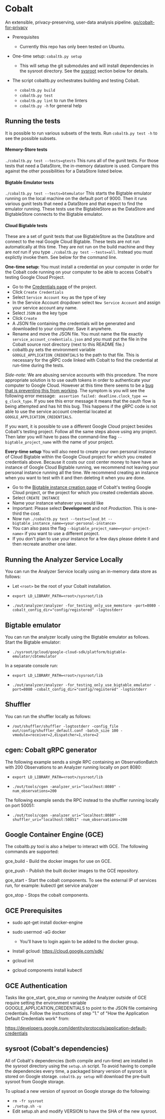 # Cobalt
An extensible, privacy-preserving, user-data analysis pipeline.
[go/cobalt-for-privacy](https://goto.google.com/cobalt-for-privacy)

* Prerequisites
  * Currently this repo has only been tested on Ubuntu.

* One-time setup:
    `cobaltb.py setup`
  * This will setup the git submodules and will install dependencies in the sysroot directory.
  See the [sysroot](#sysroot) section below for details.

* The script cobaltb.py orchestrates building and testing Cobalt.
  * `cobaltb.py build`
  * `cobaltb.py test`
  * `cobaltb.py lint` to run the linters
  * `cobaltb.py -h` for general help

## Running the tests
It is possible to run various subsets of the tests. Run `cobaltb.py test -h` to see the possible subsets.

#### Memory-Store tests
`./cobaltb.py test --tests=gtests`
This runs all of the gunit tests. For those tests that need a DataStore, the in-memory datastore is used.
Compare this against the other possibilities for a DataStore listed below.

#### Bigtable Emulator tests
`./cobaltb.py test --tests=btemulator`
This starts the Bigtable emulator running on the local machine on the default port of 9000. Then it runs various
gunit tests that need a DataStore and that expect to find the emulator running. These tests use the BigtableStore as
the DataStore and BigtableStore connects to the Bigtable emulator.

#### Cloud Bigtable tests
These are a set of gunit tests that use BigtableStore as the DataStore and connect to the real Google
Cloud Bigtable. These tests are not run automatically at this time. They are not run on the build machine and they are *not*
run if you type `./cobaltb.py test --tests=all`. Instead you must explictly invoke them. See below for the command line.

**One-time setup:** You must install a credential on your computer in order for the Cobalt code running
on your computer to be able to access Cobalt's testing Google Cloud Project.
* Go to the [Credentials page](https://pantheon.corp.google.com/apis/credentials?debugUI=DEVELOPERS&project=google.com:shuffler-test)
of the project.
* Click `Create Credentials`
* Select `Service Account Key` as the type of key
* In the Service Account dropdown select `New Service Account` and assign your service account any name.
* Select `JSON` as the key type
* Click `Create`
* A JSON file containing the credentials will be generated and downloaded to your computer. Save it anywhere.
* Rename and move the JSON file. You must name the file exactly `service_account_credentials.json` and you must put
the file in the Cobalt source root directory (next to this README file.)
* cobaltb.py sets the environment variable `GOOGLE_APPLICATION_CREDENTIALS` to the path to that file. This is
necessary for the gRPC code linked with Cobalt to find the credential at run-time during the tests.

*Side-note:* We are abusing service accounts with this procedure. The more appropriate solution is to use oauth
tokens in order to authenticate your computer to Google Cloud. However at this time there seems to be a [bug
that is preventing this from working](https://github.com/grpc/grpc/issues/7131). The symptom is you will see
the following error message: ` assertion failed: deadline.clock_type == g_clock_type`. If you see this error
message it means that the oauth flow is being attempted and has hit this bug. This happens if the gRPC code is
not able to use the service account credential located at `GOOGLE_APPLICATION_CREDENTIALS`.

If you want, it is possible to use a different Google Cloud project besides Cobalt's testing project.
Follow all the same steps above using any project. Then later you will have to pass the command-line
flag `--bigtable_project_name` with the name of your project.

**Every-time setup** You will also need to create your own personal instance of Cloud Bigtable within
the Google Cloud project for which you created credentials above. Because it costs our cost center
money to have have an instance of Google Cloud Bigtable running, we recommend not leaving your personal
instance running all the time. We recommend creating an instance when you want to test with it and
then deleting it when you are done.

* Go to the [Bigtable instance creation page](https://pantheon.corp.google.com/bigtable/instances?project=google.com:shuffler-test)
of Cobalt's testing Google Cloud project, or the project for which you created credentials above.
* Select `CREATE INSTANCE`
* Name your instance whatever you would like
* Important: Please select **Development** and not *Production*. This is one-third the cost.
* Now run `./cobaltb.py test --tests=cloud_bt --bigtable_instance_name=<your-personal-instance>`
* You can also pass the flag `--bigtable_project_name=<your-project-name>` if you want to use a different project.
* If you don't plan to use your instance for a few days please delete it and then recreate another one later.


## Running the Analyzer Service Locally

You can run the Analyzer Service locally using an in-memory data store as follows:

* Let `<root>` be the root of your Cobalt installation.

* `export LD_LIBRARY_PATH=<root>/sysroot/lib`

* `./out/analyzer/analyzer -for_testing_only_use_memstore -port=8080 -cobalt_config_dir="config/registered" -logtostderr`

## Bigtable emulator

You can run the analyzer locally using the Bigtable emulator as follows.  Start
the Bigtable emulator:

* `./sysroot/gcloud/google-cloud-sdk/platform/bigtable-emulator/cbtemulator`

In a separate console run:

* `export LD_LIBRARY_PATH=<root>/sysroot/lib`

* `./out/analyzer/analyzer -for_testing_only_use_bigtable_emulator -port=8080 -cobalt_config_dir="config/registered" -logtostderr`

## Shuffler

 You can run the shuffler locally as follows:

* `/out/shuffler/shuffler -logtostderr -config_file out/config/shuffler_default.conf -batch_size 100 -vmodule=receiver=2,dispatcher=1,store=2`


## cgen: Cobalt gRPC generator

The following example sends a single RPC containing an ObservationBatch with 200
Observations to an Analyzer running locally on port 8080:

* `export LD_LIBRARY_PATH=<root>/sysroot/lib`

* `./out/tools/cgen -analyzer_uri="localhost:8080" -num_observations=200`

The following example sends the RPC instead to the shuffler running locally on port 50051:


* `./out/tools/cgen -analyzer_uri="localhost:8080" -shuffler_uri="localhost:50051" -num_observations=200`

## Google Container Engine (GCE)

The cobaltb.py tool is also a helper to interact with GCE.  The following
commands are supported:

gce\_build   - Build the docker images for use on GCE.

gce\_push    - Publish the built docker images to the GCE repository.

gce\_start   - Start the cobalt components.  To see the external IP of services
               run, for example: kubectl get service analyzer

gce\_stop    - Stops the cobalt components.

## GCE Prerequisites

* sudo apt-get install docker-engine

* sudo usermod -aG docker
  * You'll have to login again to be added to the docker group.

* Install gcloud: https://cloud.google.com/sdk/

* gcloud init

* gcloud components install kubectl

## GCE Authentication

Tasks like gce\_start, gce\_stop or running the Analyzer outside of GCE require
setting the environment variable GOOGLE\_APPLICATION\_CREDENTIALS to point to
the JSON file containing credentials.  Follow the instructions of step "1." of
"How the Application Default Credentials work" from:

<https://developers.google.com/identity/protocols/application-default-credentials>

## sysroot (Cobalt's dependencies)

All of Cobalt's dependencies (both compile and run-time) are installed in the
sysroot directory using the `setup.sh` script.  To avoid having to compile the
dependencies every time, a packaged binary version of sysroot is stored on
Google storage.  `cobaltb.py setup` will download the pre-built sysroot from
Google storage.

To upload a new version of sysroot on Google storage do the following:

* `rm -fr sysroot`
* `./setup.sh -u`
* Edit setup.sh and modify VERSION to have the SHA of the new sysroot.
